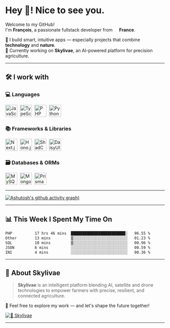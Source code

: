 # Hey 👋! Nice to see you.

Welcome to my GitHub!  
I'm **François**, a passionate fullstack developer from <img src="https://cdn-icons-png.flaticon.com/512/197/197560.png" width="13"/> **France**.

🚀 I build smart, intuitive apps — especially projects that combine **technology** and **nature**.  
🌱 Currently working on **Skylivae**, an AI-powered platform for precision agriculture.

---

## 🛠️ I work with

### 💻 Languages
<p align="left">
  <img alt="JavaScript" title="JavaScript" height="38" src="https://cdn.simpleicons.org/javascript/F7DF1E"/>&nbsp;
  <img alt="TypeScript" title="TypeScript" height="38" src="https://cdn.simpleicons.org/typescript/3178C6"/>&nbsp;
  <img alt="PHP" title="PHP" height="38" src="https://cdn.simpleicons.org/php/777BB4"/>&nbsp;
  <img alt="Python" title="Python" height="38" src="https://cdn.simpleicons.org/python/3776AB"/>
</p>

### 📚 Frameworks & Libraries
<p align="left">
  <img alt="Next.js" title="Next.js" height="38" src="https://cdn.simpleicons.org/nextdotjs/000000"/>&nbsp;
  <img alt="Hono.js" title="Hono.js" height="38" src="https://cdn.simpleicons.org/hono/FF4F4F"/>&nbsp;
  <img alt="ShadCN UI" title="ShadCN UI" height="38" src="https://cdn.simpleicons.org/shadcnui/111827"/>&nbsp;
  <img alt="DaisyUI" title="DaisyUI" height="38" src="https://cdn.simpleicons.org/daisyui/FF69B4"/>
</p>

### 🗃️ Databases & ORMs
<p align="left">
  <img alt="MySQL" title="MySQL" height="38" src="https://cdn.simpleicons.org/mysql/4479A1"/>&nbsp;
  <img alt="MongoDB" title="MongoDB" height="38" src="https://cdn.simpleicons.org/mongodb/47A248"/>&nbsp;
  <img alt="Prisma" title="Prisma" height="38" src="https://cdn.simpleicons.org/prisma/2D3748"/>
</p>

---

[![Ashutosh's github activity graph](https://github-readme-activity-graph.vercel.app/graph?username=francoisdotdev&theme=high-contrast))](https://github.com/ashutosh00710/github-readme-activity-graph)

---

## 📊 This Week I Spent My Time On
<!--START_SECTION:waka-->

```txt
PHP          17 hrs 46 mins  ████████████████████████░   96.55 %
Other        13 mins         ▒░░░░░░░░░░░░░░░░░░░░░░░░   01.23 %
SQL          10 mins         ▒░░░░░░░░░░░░░░░░░░░░░░░░   00.96 %
JSON         6 mins          ░░░░░░░░░░░░░░░░░░░░░░░░░   00.59 %
INI          4 mins          ░░░░░░░░░░░░░░░░░░░░░░░░░   00.36 %
```

<!--END_SECTION:waka-->
---

## 🌻 About Skylivae

> **Skylivae** is an intelligent platform blending AI, satellite and drone technologies to empower farmers with precise, resilient, and connected agriculture.

🔎 Feel free to explore my work — and let's shape the future together!

[![🌻 Skylivae](https://img.shields.io/badge/Skylivae-Organization-20232A?logo=github&logoColor=white)](https://github.com/skylivae)

---

<!---
francoislfv/francoislfv is a ✨ special ✨ repository because its `README.md` (this file) appears on your GitHub profile.
You can click the Preview link to take a look at your changes.
--->
